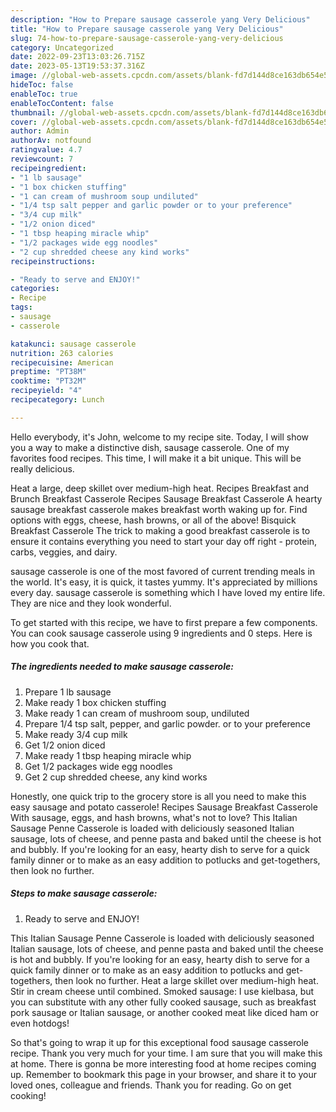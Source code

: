 ```yaml
---
description: "How to Prepare sausage casserole yang Very Delicious"
title: "How to Prepare sausage casserole yang Very Delicious"
slug: 74-how-to-prepare-sausage-casserole-yang-very-delicious
category: Uncategorized
date: 2022-09-23T13:03:26.715Z
date: 2023-05-13T19:53:37.316Z
image: //global-web-assets.cpcdn.com/assets/blank-fd7d144d8ce163db654e5a02c40b08a2775adb7897d16e4062681dc7e1b2800f.png
hideToc: false
enableToc: true
enableTocContent: false
thumbnail: //global-web-assets.cpcdn.com/assets/blank-fd7d144d8ce163db654e5a02c40b08a2775adb7897d16e4062681dc7e1b2800f.png
cover: //global-web-assets.cpcdn.com/assets/blank-fd7d144d8ce163db654e5a02c40b08a2775adb7897d16e4062681dc7e1b2800f.png
author: Admin
authorAv: notfound
ratingvalue: 4.7
reviewcount: 7
recipeingredient:
- "1 lb sausage"
- "1 box chicken stuffing"
- "1 can cream of mushroom soup undiluted"
- "1/4 tsp salt pepper and garlic powder or to your preference"
- "3/4 cup milk"
- "1/2 onion diced"
- "1 tbsp heaping miracle whip"
- "1/2 packages wide egg noodles"
- "2 cup shredded cheese any kind works"
recipeinstructions:

- "Ready to serve and ENJOY!"
categories:
- Recipe
tags:
- sausage
- casserole

katakunci: sausage casserole 
nutrition: 263 calories
recipecuisine: American
preptime: "PT38M"
cooktime: "PT32M"
recipeyield: "4"
recipecategory: Lunch

---
```



Hello everybody, it's John, welcome to my recipe site. Today, I will show you a way to make a distinctive dish, sausage casserole. One of my favorites food recipes. This time, I will make it a bit unique. This will be really delicious.

Heat a large, deep skillet over medium-high heat. Recipes Breakfast and Brunch Breakfast Casserole Recipes Sausage Breakfast Casserole A hearty sausage breakfast casserole makes breakfast worth waking up for. Find options with eggs, cheese, hash browns, or all of the above! Bisquick Breakfast Casserole The trick to making a good breakfast casserole is to ensure it contains everything you need to start your day off right - protein, carbs, veggies, and dairy.

sausage casserole is one of the most favored of current trending meals in the world. It's easy, it is quick, it tastes yummy. It's appreciated by millions every day. sausage casserole is something which I have loved my entire life. They are nice and they look wonderful.


To get started with this recipe, we have to first prepare a few components. You can cook sausage casserole using 9 ingredients and 0 steps. Here is how you cook that.

<!--inarticleads1-->

##### The ingredients needed to make sausage casserole:

1. Prepare 1 lb sausage
1. Make ready 1 box chicken stuffing
1. Make ready 1 can cream of mushroom soup, undiluted
1. Prepare 1/4 tsp salt, pepper, and garlic powder. or to your preference
1. Make ready 3/4 cup milk
1. Get 1/2 onion diced
1. Make ready 1 tbsp heaping miracle whip
1. Get 1/2 packages wide egg noodles
1. Get 2 cup shredded cheese, any kind works


Honestly, one quick trip to the grocery store is all you need to make this easy sausage and potato casserole! Recipes Sausage Breakfast Casserole With sausage, eggs, and hash browns, what&#39;s not to love? This Italian Sausage Penne Casserole is loaded with deliciously seasoned Italian sausage, lots of cheese, and penne pasta and baked until the cheese is hot and bubbly. If you&#39;re looking for an easy, hearty dish to serve for a quick family dinner or to make as an easy addition to potlucks and get-togethers, then look no further. 

<!--inarticleads2-->

##### Steps to make sausage casserole:


1. Ready to serve and ENJOY!

This Italian Sausage Penne Casserole is loaded with deliciously seasoned Italian sausage, lots of cheese, and penne pasta and baked until the cheese is hot and bubbly. If you&#39;re looking for an easy, hearty dish to serve for a quick family dinner or to make as an easy addition to potlucks and get-togethers, then look no further. Heat a large skillet over medium-high heat. Stir in cream cheese until combined. Smoked sausage: I use kielbasa, but you can substitute with any other fully cooked sausage, such as breakfast pork sausage or Italian sausage, or another cooked meat like diced ham or even hotdogs! 

So that's going to wrap it up for this exceptional food sausage casserole recipe. Thank you very much for your time. I am sure that you will make this at home. There is gonna be more interesting food at home recipes coming up. Remember to bookmark this page in your browser, and share it to your loved ones, colleague and friends. Thank you for reading. Go on get cooking!
